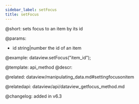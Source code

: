 ```yaml
---
sidebar_label: setFocus
title: setFocus
---          
```


@short: sets focus to an item by its id


@params:
- id	string|number      the id of an item




@example:
dataview.setFocus("item_id");


@template: api_method
@descr:

@related: dataview/manipulating_data.md#settingfocusonitem

@relatedapi: dataview/api/dataview_getfocus_method.md

@changelog:
added in v6.3

